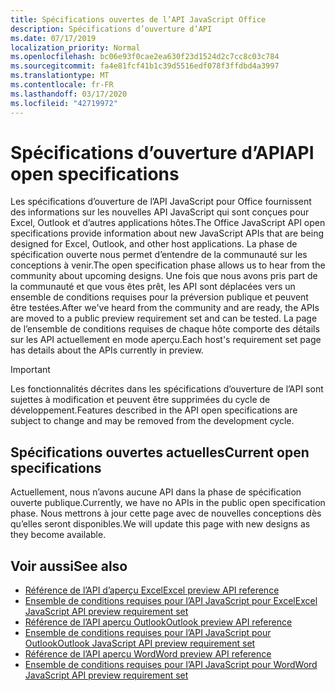 ```yaml
---
title: Spécifications ouvertes de l’API JavaScript Office
description: Spécifications d’ouverture d’API
ms.date: 07/17/2019
localization_priority: Normal
ms.openlocfilehash: bc06e93f0cae2ea630f23d1524d2c7cc8c03c784
ms.sourcegitcommit: fa4e81fcf41b1c39d5516edf078f3ffdbd4a3997
ms.translationtype: MT
ms.contentlocale: fr-FR
ms.lasthandoff: 03/17/2020
ms.locfileid: "42719972"
---
```

# <a name="api-open-specifications"></a><span data-ttu-id="25847-103">Spécifications d’ouverture d’API</span><span class="sxs-lookup"><span data-stu-id="25847-103">API open specifications</span></span>

<span data-ttu-id="25847-104">Les spécifications d’ouverture de l’API JavaScript pour Office fournissent des informations sur les nouvelles API JavaScript qui sont conçues pour Excel, Outlook et d’autres applications hôtes.</span><span class="sxs-lookup"><span data-stu-id="25847-104">The Office JavaScript API open specifications provide information about new JavaScript APIs that are being designed for Excel, Outlook, and other host applications.</span></span> <span data-ttu-id="25847-105">La phase de spécification ouverte nous permet d’entendre de la communauté sur les conceptions à venir.</span><span class="sxs-lookup"><span data-stu-id="25847-105">The open specification phase allows us to hear from the community about upcoming designs.</span></span> <span data-ttu-id="25847-106">Une fois que nous avons pris part de la communauté et que vous êtes prêt, les API sont déplacées vers un ensemble de conditions requises pour la préversion publique et peuvent être testées.</span><span class="sxs-lookup"><span data-stu-id="25847-106">After we've heard from the community and are ready, the APIs are moved to a public preview requirement set and can be tested.</span></span> <span data-ttu-id="25847-107">La page de l’ensemble de conditions requises de chaque hôte comporte des détails sur les API actuellement en mode aperçu.</span><span class="sxs-lookup"><span data-stu-id="25847-107">Each host's requirement set page has details about the APIs currently in preview.</span></span>

> [!IMPORTANT]
> <span data-ttu-id="25847-108">Les fonctionnalités décrites dans les spécifications d’ouverture de l’API sont sujettes à modification et peuvent être supprimées du cycle de développement.</span><span class="sxs-lookup"><span data-stu-id="25847-108">Features described in the API open specifications are subject to change and may be removed from the development cycle.</span></span>

## <a name="current-open-specifications"></a><span data-ttu-id="25847-109">Spécifications ouvertes actuelles</span><span class="sxs-lookup"><span data-stu-id="25847-109">Current open specifications</span></span>

<span data-ttu-id="25847-110">Actuellement, nous n’avons aucune API dans la phase de spécification ouverte publique.</span><span class="sxs-lookup"><span data-stu-id="25847-110">Currently, we have no APIs in the public open specification phase.</span></span> <span data-ttu-id="25847-111">Nous mettrons à jour cette page avec de nouvelles conceptions dès qu’elles seront disponibles.</span><span class="sxs-lookup"><span data-stu-id="25847-111">We will update this page with new designs as they become available.</span></span>

## <a name="see-also"></a><span data-ttu-id="25847-112">Voir aussi</span><span class="sxs-lookup"><span data-stu-id="25847-112">See also</span></span>

- [<span data-ttu-id="25847-113">Référence de l’API d’aperçu Excel</span><span class="sxs-lookup"><span data-stu-id="25847-113">Excel preview API reference</span></span>](/javascript/api/excel)
- [<span data-ttu-id="25847-114">Ensemble de conditions requises pour l’API JavaScript pour Excel</span><span class="sxs-lookup"><span data-stu-id="25847-114">Excel JavaScript API preview requirement set</span></span>](../requirement-sets/excel-preview-apis.md)
- [<span data-ttu-id="25847-115">Référence de l’API aperçu Outlook</span><span class="sxs-lookup"><span data-stu-id="25847-115">Outlook preview API reference</span></span>](/javascript/api/outlook)
- [<span data-ttu-id="25847-116">Ensemble de conditions requises pour l’API JavaScript pour Outlook</span><span class="sxs-lookup"><span data-stu-id="25847-116">Outlook JavaScript API preview requirement set</span></span>](..//objectmodel/preview-requirement-set/outlook-requirement-set-preview.md)
- [<span data-ttu-id="25847-117">Référence de l’API aperçu Word</span><span class="sxs-lookup"><span data-stu-id="25847-117">Word preview API reference</span></span>](/javascript/api/word)
- [<span data-ttu-id="25847-118">Ensemble de conditions requises pour l’API JavaScript pour Word</span><span class="sxs-lookup"><span data-stu-id="25847-118">Word JavaScript API preview requirement set</span></span>](../requirement-sets/word-preview-apis.md)
